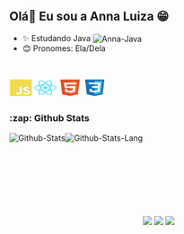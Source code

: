 ## Olá👋 Eu sou a Anna Luiza 😁

 - ✨ Estudando Java <img align="center" alt="Anna-Java" height="23" width="25" src="https://cdn.jsdelivr.net/gh/devicons/devicon@latest/icons/java/java-original.svg">
 - 😊 Pronomes: Ela/Dela

##

<div style="display: inline_block"><br>
  <img align="center" alt="Anna-Js" height="30" width="40" src="https://raw.githubusercontent.com/devicons/devicon/master/icons/javascript/javascript-plain.svg">
  <img align="center" alt="Anna-React" height="30" width="40" src="https://raw.githubusercontent.com/devicons/devicon/master/icons/react/react-original.svg">
  <img align="center" alt="Anna-HTML" height="30" width="40" src="https://raw.githubusercontent.com/devicons/devicon/master/icons/html5/html5-original.svg">
  <img align="center" alt="Anna-CSS" height="30" width="40" src="https://raw.githubusercontent.com/devicons/devicon/master/icons/css3/css3-original.svg">
</div>

##

<div style="display: inline_block;">
   <h3> :zap: Github Stats </h3>
   <img align="left" height="180" alt="Github-Stats" src="https://github-readme-stats.vercel.app/api?username=AnnaLuiza15&show_icons=true&theme=radical&include_all_commits=true&count_private=true">
   <img align="left" height="180" alt="Github-Stats-Lang" src="https://github-readme-stats.vercel.app/api/top-langs/?username=AnnaLuiza15&show_icons=true&theme=radical&langs_count=16&count_private=true&include_all_commits=true">
</div>

<br><br><br><br><br><br><br>

##

<div style="display: inline_block; margin-up: 20px;"> 
   <a href="https://instagram.com/annaluizahc" target="_blank"><img src="https://img.shields.io/badge/-Instagram-%23E4405F?style=for-the-badge&logo=instagram&logoColor=white" target="_blank"></a>
   <a href = "mailto:annaluizadev@gmail.com"><img src="https://img.shields.io/badge/-Gmail-%23333?style=for-the-badge&logo=gmail&logoColor=white" target="_blank"></a>
   <a href="https://www.linkedin.com/in/anna-luiza-331235319/" target="_blank"><img src="https://img.shields.io/badge/-LinkedIn-%230077B5?style=for-the-badge&logo=linkedin&logoColor=white" target="_blank"></a> 
</div>
